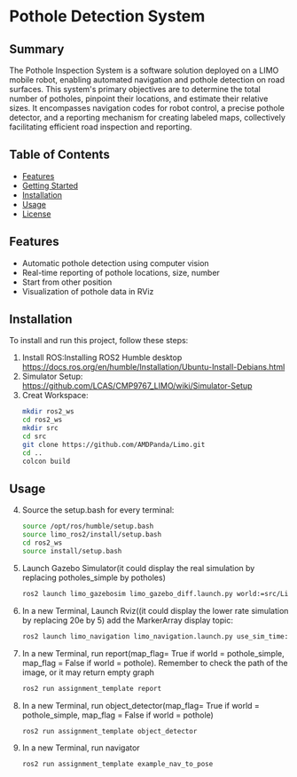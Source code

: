 # Pothole Detection System
## Summary 
The Pothole Inspection System is a software solution deployed on a LIMO mobile robot, enabling automated navigation and pothole detection on road surfaces. This system's primary objectives are to determine the total number of potholes, pinpoint their locations, and estimate their relative sizes. It encompasses navigation codes for robot control, a precise pothole detector, and a reporting mechanism for creating labeled maps, collectively facilitating efficient road inspection and reporting.
## Table of Contents
- [Features](#features)
- [Getting Started](#getting-started)
- [Installation](#installation)
- [Usage](#usage)
- [License](#license)
## Features
- Automatic pothole detection using computer vision
- Real-time reporting of pothole locations, size, number
- Start from other position
- Visualization of pothole data in RViz
## Installation

To install and run this project, follow these steps:
1. Install ROS:Installing ROS2 Humble desktop https://docs.ros.org/en/humble/Installation/Ubuntu-Install-Debians.html
2. Simulator Setup: https://github.com/LCAS/CMP9767_LIMO/wiki/Simulator-Setup
3. Creat Workspace: 
   ```bash
   mkdir ros2_ws
   cd ros2_ws
   mkdir src
   cd src
   git clone https://github.com/AMDPanda/Limo.git
   cd .. 
   colcon build
   
## Usage
4. Source the setup.bash for every terminal:
   ```bash
   source /opt/ros/humble/setup.bash
   source limo_ros2/install/setup.bash
   cd ros2_ws
   source install/setup.bash
5. Launch Gazebo Simulator(it could display the real simulation by replacing potholes_simple by potholes)
   ```bash
   ros2 launch limo_gazebosim limo_gazebo_diff.launch.py world:=src/Limo/assignment_template/worlds/potholes.world
6. In a new Terminal, Launch Rviz((it could display the lower rate simulation by replacing 20e by 5) add the MarkerArray display topic:
    ```bash
    ros2 launch limo_navigation limo_navigation.launch.py use_sim_time:=true map:=src/Limo/assignment_template/maps/potholes_20mm.yaml params_file:=src/Limo/assignment_template/params/nav2_params.yaml
7. In a new Terminal, run report(map_flag= True if world = pothole_simple, map_flag = False if world = pothole). Remember to check the path of the image, or it may return empty graph
   ```bash
   ros2 run assignment_template report
8. In a new Terminal, run object_detector(map_flag= True if world = pothole_simple, map_flag = False if world = pothole)
   ```bash
   ros2 run assignment_template object_detector
9. In a new Terminal, run navigator
   ```bash
   ros2 run assignment_template example_nav_to_pose



